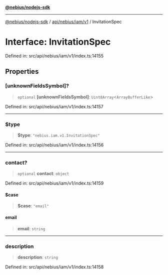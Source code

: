 [**@nebius/nodejs-sdk**](../../../../../README.md)

***

[@nebius/nodejs-sdk](../../../../../README.md) / [api/nebius/iam/v1](../README.md) / InvitationSpec

# Interface: InvitationSpec

Defined in: src/api/nebius/iam/v1/index.ts:14155

## Properties

### \[unknownFieldsSymbol\]?

> `optional` **\[unknownFieldsSymbol\]**: `Uint8Array`\<`ArrayBufferLike`\>

Defined in: src/api/nebius/iam/v1/index.ts:14157

***

### $type

> **$type**: `"nebius.iam.v1.InvitationSpec"`

Defined in: src/api/nebius/iam/v1/index.ts:14156

***

### contact?

> `optional` **contact**: `object`

Defined in: src/api/nebius/iam/v1/index.ts:14159

#### $case

> **$case**: `"email"`

#### email

> **email**: `string`

***

### description

> **description**: `string`

Defined in: src/api/nebius/iam/v1/index.ts:14158
